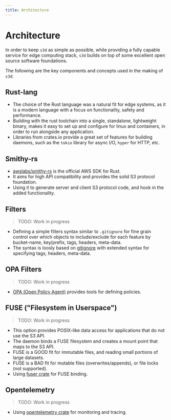 ```yaml
---
title: Architecture
---
```


# Architecture

In order to keep `s3d` as simple as possible, while providing a fully capable service for edge computing stack, `s3d` builds on top of some excellent open source software foundations.

The following are the key components and concepts used in the making of `s3d`:

## Rust-lang

- The choice of the Rust language was a natural fit for edge systems,
  as it is a modern language with a focus on functionality, safety and performance.
- Building with the rust toolchain into a single, standalone, lightweight binary,
  makes it easy to set up and configure for linux and containers,
  in order to run alongside any application.
- Libraries from crates.io provide a great set of features for building daemons,
  such as the `tokio` library for async I/O, `hyper` for HTTP, etc.

## Smithy-rs

- [awslabs/smithy-rs](https://github.com/awslabs/smithy-rs) is the official AWS SDK for Rust.
- It aims for high API compatibility and provides the solid S3 protocol foundation.
- Using it to generate server and client S3 protocol code, and hook in the added functionality.

## Filters

> TODO: Work in progress

- Defining a simple filters syntax similar to `.gitignore` for fine grain control over which objects
  to include/exclude for each feature by bucket-name, key/prefix, tags, headers, meta-data.
- The syntax is loosly based on [gitignore](https://git-scm.com/docs/gitignore)
  with extended syntax for specifying tags, headers, meta-data.

## OPA Filters

> TODO: Work in progress

- [OPA (Open Policy Agent)](https://www.openpolicyagent.org/) provides tools for defining policies.

## FUSE ("Filesystem in Userspace")

> TODO: Work in progress

- This option provides POSIX-like data access for applications that do not use the S3 API.
- The daemon binds a FUSE filesystem and creates a mount point that maps to the S3 API.
- FUSE is a GOOD fit for immutable files, and reading small portions of large datasets.
- FUSE is a BAD fit for mutable files (overwrites/appends), or file locks (not supported).
- Using [fuser crate](https://crates.io/crates/fuser) for FUSE binding.

## Opentelemetry

> TODO: Work in progress

- Using [opentelemetry crate](https://crates.io/crates/opentelemetry) for monitoring and tracing.
